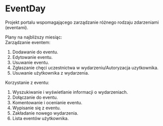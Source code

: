 EventDay
========

Projekt portalu wspomagającego zarządzanie różnego rodzaju zdarzeniami (eventami).

Plany na najbliższy miesiąc:  
Zarządzanie eventem:  
1. Dodawanie do eventu.  
2. Edytowanie eventu.  
3. Usuwanie eventu.  
4. Zgłaszanie chęci uczestnictwa w wydarzeniu/Autoryzacja uzytkownika.  
5. Usuwanie użytkownika z wydarzenia.  

Korzystanie z eventu:  
1. Wyszukiwanie i wyświetlanie informacji o wydarzeniach.  
2. Dołączanie do eventu.  
3. Komentowanie i ocenianie eventu.  
4. Wypisanie się z eventu.  
5. Zakładanie nowego wydarzenia.  
6. Lista eventów użytkownika.
